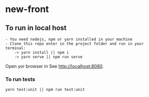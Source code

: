 # new-front

## To run in local host

```
- You need nodejs, npm or yarn installed in your machine
- Clone this repo enter in the project folder and run in your terminal:
    -> yarn install || npm i
    -> yarn serve || npm run serve
```

Open yor browser in See [http://localhost:8080](http://localhost:8080).

### To run tests

```
yarn test:unit || npm run test:unit
```
